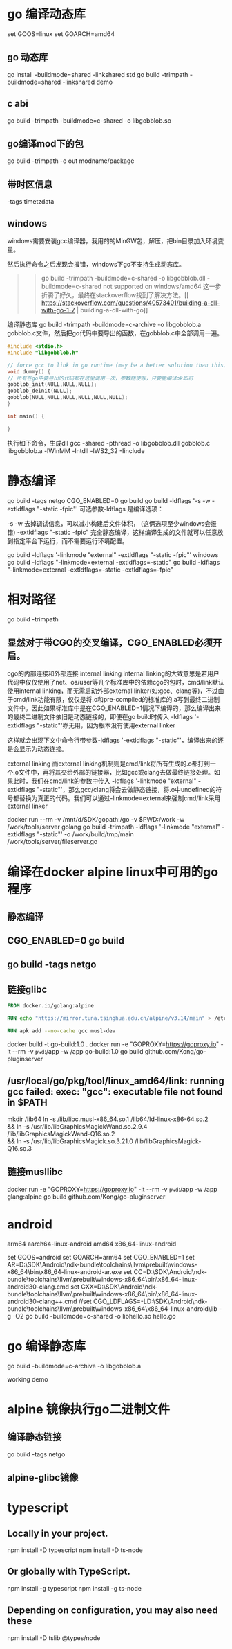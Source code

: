 # go 编译动态库
set GOOS=linux 
set GOARCH=amd64
## go 动态库
go install -buildmode=shared -linkshared  std
go build -trimpath -buildmode=shared -linkshared demo
## c abi
go build -trimpath -buildmode=c-shared -o libgobblob.so

## go编译mod下的包
go build -trimpath -o out modname/package
## 带时区信息
-tags timetzdata

## windows
windows需要安装gcc编译器，我用的的MinGW包，解压，把bin目录加入环境变量。

然后执行命令之后发现会报错，windows下go不支持生成动态库。

>>go build  -trimpath -buildmode=c-shared -o libgobblob.dll
-buildmode=c-shared not supported on windows/amd64
这一步折腾了好久，最终在stackoverflow找到了解决方法。[[ https://stackoverflow.com/questions/40573401/building-a-dll-with-go-1-7 | building-a-dll-with-go]]

编译静态库
go build -trimpath -buildmode=c-archive -o libgobblob.a
gobblob.c文件，然后把go代码中要导出的函数，在gobblob.c中全部调用一遍。
```c
#include <stdio.h>
#include "libgobblob.h"

// force gcc to link in go runtime (may be a better solution than this)
void dummy() {
// 所有在go中要导出的代码都在这里调用一次，参数随便写，只要能编译ok即可
gobblob_init(NULL,NULL,NULL);
gobblob_deinit(NULL);
gobblob(NULL,NULL,NULL,NULL,NULL,NULL);
}

int main() {

}
```
执行如下命令，生成dll
gcc -shared -pthread -o libgobblob.dll gobblob.c libgobblob.a -lWinMM -lntdll -lWS2_32 -Iinclude
# 静态编译
go build -tags netgo
CGO_ENABLED=0 go build
go build -ldflags '-s -w -extldflags "-static -fpic"'
可选参数-ldflags 是编译选项：

-s -w 去掉调试信息，可以减小构建后文件体积， (这俩选项至少windows会报错)
-extldflags "-static -fpic" 完全静态编译，这样编译生成的文件就可以任意放到指定平台下运行，而不需要运行环境配置。

go build -ldflags '-linkmode "external" -extldflags "-static -fpic"'
windows
go build -ldflags "-linkmode=external -extldflags=-static"
go build -ldflags "-linkmode=external -extldflags=-static -extldflags=-fpic"

# 相对路径
go build -trimpath
## 显然对于带CGO的交叉编译，CGO_ENABLED必须开启。
cgo的内部连接和外部连接
internal linking
internal linking的大致意思是若用户代码中仅仅使用了net、os/user等几个标准库中的依赖cgo的包时，cmd/link默认使用internal linking，而无需启动外部external linker(如:gcc、clang等)，不过由于cmd/link功能有限，仅仅是将.o和pre-compiled的标准库的.a写到最终二进制文件中。因此如果标准库中是在CGO_ENABLED=1情况下编译的，那么编译出来的最终二进制文件依旧是动态链接的，即便在go build时传入 -ldflags '-extldflags "-static"'亦无用，因为根本没有使用external linker

这样就会出现下文中命令行带参数-ldflags '-extldflags "-static"'，编译出来的还是会显示为动态连接。

external linking
而external linking机制则是cmd/link将所有生成的.o都打到一个.o文件中，再将其交给外部的链接器，比如gcc或clang去做最终链接处理。如果此时，我们在cmd/link的参数中传入 -ldflags '-linkmode "external" -extldflags "-static"'，那么gcc/clang将会去做静态链接，将.o中undefined的符号都替换为真正的代码。我们可以通过-linkmode=external来强制cmd/link采用external linker


docker run --rm -v /mnt/d/SDK/gopath:/go -v $PWD:/work -w /work/tools/server golang go build  -trimpath -ldflags '-linkmode "external" -extldflags "-static"' -o /work/build/tmp/main /work/tools/server/fileserver.go

# 编译在docker alpine linux中可用的go程序
## 静态编译
CGO_ENABLED=0 go build
----------------------
go build -tags netgo
-------------------
## 链接glibc
```Dockerfile
FROM docker.io/golang:alpine

RUN echo "https://mirror.tuna.tsinghua.edu.cn/alpine/v3.14/main" > /etc/apk/repositories

RUN apk add --no-cache gcc musl-dev

```
docker build -t go-build:1.0 .
docker run -e "GOPROXY=https://goproxy.io" -it --rm -v `pwd`:/app -w /app  go-build:1.0  go build github.com/Kong/go-pluginserver

/usr/local/go/pkg/tool/linux_amd64/link: running gcc failed: exec: "gcc": executable file not found in $PATH
------------------------------------------------------------------------------------------------------------------------------------------------------
mkdir /lib64
ln -s /lib/libc.musl-x86_64.so.1 /lib64/ld-linux-x86-64.so.2 \
&& ln -s /usr/lib/libGraphicsMagickWand.so.2.9.4 /lib/libGraphicsMagickWand-Q16.so.2 \
&& ln -s /usr/lib/libGraphicsMagick.so.3.21.0 /lib/libGraphicsMagick-Q16.so.3

## 链接musllibc
docker run -e "GOPROXY=https://goproxy.io" -it --rm -v `pwd`:/app -w /app  glang:alpine  go build github.com/Kong/go-pluginserver

# android
arm64 aarch64-linux-android
amd64 x86_64-linux-android

set GOOS=android
set GOARCH=arm64
set CGO_ENABLED=1
set AR=D:\SDK\Android\ndk-bundle\toolchains\llvm\prebuilt\windows-x86_64\bin\x86_64-linux-android-ar.exe
set CC=D:\SDK\Android\ndk-bundle\toolchains\llvm\prebuilt\windows-x86_64\bin\x86_64-linux-android30-clang.cmd
set CXX=D:\SDK\Android\ndk-bundle\toolchains\llvm\prebuilt\windows-x86_64\bin\x86_64-linux-android30-clang++.cmd
//set CGO_LDFLAGS=-LD:\SDK\Android\ndk-bundle\toolchains\llvm\prebuilt\windows-x86_64\x86_64-linux-android\lib -g -O2
go build -buildmode=c-shared -o libhello.so hello.go
# go 编译静态库
go build -buildmode=c-archive -o libgobblob.a

working demo

# alpine 镜像执行go二进制文件
## 编译静态链接
go build -tags netgo
## alpine-glibc镜像

# typescript

## Locally in your project.
npm install -D typescript
npm install -D ts-node

## Or globally with TypeScript.
npm install -g typescript
npm install -g ts-node

## Depending on configuration, you may also need these
npm install -D tslib @types/node